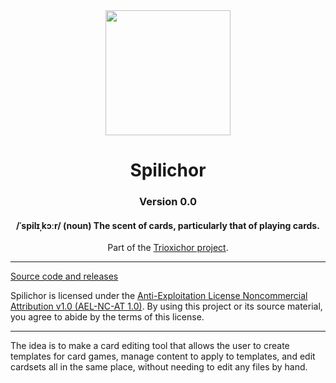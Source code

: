 <div align="center"><image width="200" src="./branding/logo.png"></div>
<h1 align="center">Spilichor</h1>
<h3 align="center">Version 0.0</h3>
<h4 align="center">/ˈspilɪˌkɔːr/ (noun) The scent of cards, particularly that of playing cards.</h4>

<div align="center">Part of the <a href="https://github.com/SparkliTwizzl/trioxichor">Trioxichor project</a>.</div>

---

[Source code and releases](https://github.com/SparkliTwizzl/spilichor)

Spilichor is licensed under the [Anti-Exploitation License Noncommercial Attribution v1.0 (AEL-NC-AT 1.0)](https://github.com/SparkliTwizzl/anti-exploitation-license). By using this project or its source material, you agree to abide by the terms of this license.

---

The idea is to make a card editing tool that allows the user to create templates for card games, manage content to apply to templates, and edit cardsets all in the same place, without needing to edit any files by hand.
